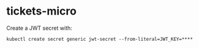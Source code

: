 # tickets-micro

Create a JWT secret with:
```shell
kubectl create secret generic jwt-secret --from-literal=JWT_KEY=****
```